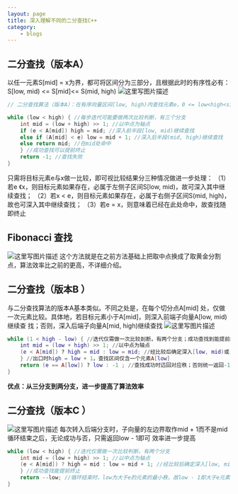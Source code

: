 ```yaml
---
layout: page
title: 深入理解不同的二分查找C++
category: 
    - blogs
---
```


**二分查找（版本A）**
---------
以任一元素S[mid] = x为界，都可将区间分为三部分，且根据此时的有序性必有：
S[low, mid) <= S[mid]<=  S(mid, high)
![这里写图片描述](http://img.blog.csdn.net/20171006182815612?watermark/2/text/aHR0cDovL2Jsb2cuY3Nkbi5uZXQvcXFfMzQyNDQzMTc=/font/5a6L5L2T/fontsize/400/fill/I0JBQkFCMA==/dissolve/70/gravity/SouthEast)
~~~cpp
// 二分查找算法（版本A）：在有序向量区间[low, high)内查找元素e，0 <= low<high<size

while (low < high) { //每步迭代可能要做两次比较判断，有三个分支
	int mid = (low + high) >> 1; //以中点为轴点
	if (e < A[mid]) high = mid; //深入前半段[low, mid)继续查找
	else if (A[mid] < e) low = mid + 1; //深入后半段(mid, high)继续查找
	else return mid; //在mid处命中
	} //成功查找可以提前终止
	return -1; //查找失败
}
~~~
只需将目标元素e与x做一比较，即可视比较结果分三种情况做进一步处理：
（1）若e 《x，则目标元素如果存在，必属于左侧子区间S[low, mid)，故可深入其中继续查找；
（2）若x < e，则目标元素如果存在，必属于右侧子区间S(mid, high)，故也可深入其中继续查找；
（3）若e = x，则意味着已经在此处命中，故查找随即终止

**Fibonacci 查找**
------------
![这里写图片描述](http://img.blog.csdn.net/20171006182903794?watermark/2/text/aHR0cDovL2Jsb2cuY3Nkbi5uZXQvcXFfMzQyNDQzMTc=/font/5a6L5L2T/fontsize/400/fill/I0JBQkFCMA==/dissolve/70/gravity/SouthEast)
这个方法就是在之前方法基础上把取中点换成了取黄金分割点，算法效率比之前的更高，不详细介绍。

**二分查找（版本B ）**
----------

与二分查找算法的版本A基本类似。不同之处是，在每个切分点A[mid]
处，仅做一次元素比较。具体地，若目标元素小于A[mid]，则深入前端子向量A[low, mid)继续查
找；否则，深入后端子向量A[mid, high)继续查找
![这里写图片描述](http://img.blog.csdn.net/20171006183035065?watermark/2/text/aHR0cDovL2Jsb2cuY3Nkbi5uZXQvcXFfMzQyNDQzMTc=/font/5a6L5L2T/fontsize/400/fill/I0JBQkFCMA==/dissolve/70/gravity/SouthEast)

~~~lua
while (1 < high - low) { //迭代仅需做一次比较刞断，有两个分支；成功查找到能提前终止
	int mid = (low + high) >> 1; //以中点为轴点
	(e < A[mid]) ? high = mid : low = mid; //经比较后确定深入[low, mid)或[mid, high)
	} //出口时high = low + 1，查找区间仅含一个元素A[low]
	return (e == A[low]) ? low : -1 ; //查找成功时迒回对应秩；否则统一返回-1
}
~~~
**优点：从三分支到两分支，进一步提高了算法效率**

**二分查找（版本C ）**
----------
![这里写图片描述](http://img.blog.csdn.net/20171006184026918?watermark/2/text/aHR0cDovL2Jsb2cuY3Nkbi5uZXQvcXFfMzQyNDQzMTc=/font/5a6L5L2T/fontsize/400/fill/I0JBQkFCMA==/dissolve/70/gravity/SouthEast)
每次转入后端分支时，子向量的左边界取作mid + 1而不是mid
循环结束之后，无论成功与否，只需返回low - 1即可
效率进一步提高
~~~java
while (low < high) { //迭代仅需做一次比较判断，有两个分支
	int mid = (low + high) >> 1; //以中点为轴点
	(e < A[mid]) ? high = mid : low = mid + 1; //经比较后确定深入[low, mid)或(mid, high)
	} //成功查找能提前终止
	return --low; //循环结束时，low为大于e的元素的最小秩，故low - 1即大于e元素的最大
} 
~~~